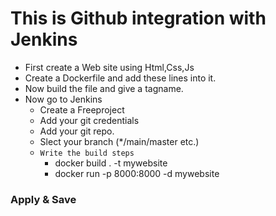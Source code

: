 # This is Github integration with Jenkins
- First create a Web site using Html,Css,Js
- Create a Dockerfile and add these lines into it.
- Now build the file and give a tagname.
- Now go to Jenkins
  - Create a Freeproject
  - Add your git credentials
  - Add your git repo.
  - Slect your branch (*/main/master etc.)
  - `Write the build steps`
    - docker build . -t  mywebsite
    - docker run -p 8000:8000 -d mywebsite
### Apply & Save
